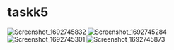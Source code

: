 # taskk5

![Screenshot_1692745832](https://github.com/reem198/reemtask5/assets/107630534/81d72a3f-4a0d-404b-96c2-12f60abaf214)
![Screenshot_1692745284](https://github.com/reem198/reemtask5/assets/107630534/78a8606b-e3b1-4ef3-b530-cffee83e81b9)
![Screenshot_1692745301](https://github.com/reem198/reemtask5/assets/107630534/0055fba3-d6c3-439d-abef-3fe7986828bf)
![Screenshot_1692745873](https://github.com/reem198/reemtask5/assets/107630534/65ac438a-5489-4e82-bafd-f9cbe1b9a954)
